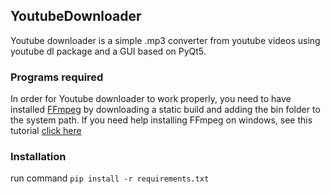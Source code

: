 ## YoutubeDownloader

Youtube downloader is a simple .mp3
converter from youtube videos using
youtube dl package and a GUI based on
PyQt5.

### Programs required
In order for Youtube downloader to work
properly, you need to have installed
[FFmpeg](http://ffmpeg.zeranoe.com/builds/) by downloading
a static build and adding the bin folder to the system path.
If you need help installing FFmpeg on windows, see this tutorial 
[click here](http://blog.gregzaal.com/how-to-install-ffmpeg-on-windows/)

### Installation
run command `pip install -r requirements.txt`
